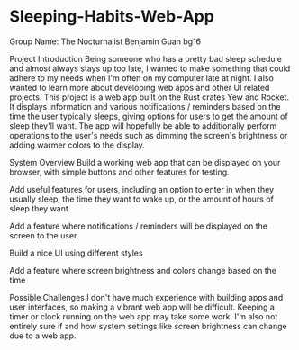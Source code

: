 # Sleeping-Habits-Web-App

Group Name: The Nocturnalist
Benjamin Guan
bg16

Project Introduction
Being someone who has a pretty bad sleep schedule and almost always stays up too late, I wanted to make something that could adhere to my needs when I'm often on my computer late at night. I also wanted to learn more about developing web apps and other UI related projects. This project is a web app built on the Rust crates Yew and Rocket. It displays information and various notifications / reminders based on the time the user typically sleeps, giving options for users to get the amount of sleep they'll want. The app will hopefully be able to additionally perform operations to the user's needs such as dimming the screen's brightness or adding warmer colors to the display. 

System Overview
Build a working web app that can be displayed on your browser, with simple buttons and other features for testing. 

Add useful features for users, including an option to enter in when they usually sleep, the time they want to wake up, or the amount of hours of sleep they want. 

Add a feature where notifications / reminders will be displayed on the screen to the user. 

Build a nice UI using different styles

Add a feature where screen brightness and colors change based on the time

Possible Challenges
I don't have much experience with building apps and user interfaces, so making a vibrant web app will be difficult. Keeping a timer or clock running on the web app may take some work. I'm also not entirely sure if and how system settings like screen brightness can change due to a web app. 

